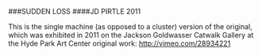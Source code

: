 ###SUDDEN LOSS
####JD PIRTLE 2011

This is the single machine (as opposed to a cluster) version of the original, which was exhibited in 2011 on the Jackson Goldwasser Catwalk Gallery at the Hyde Park Art Center
original work: http://vimeo.com/28934221
